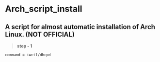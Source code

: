 # Arch_script_install

## A script for almost automatic installation of Arch Linux. (NOT OFFICIAL)

> **step - 1**

``` command = iwctl/dhcpd ```
